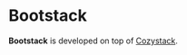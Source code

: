 # Bootstack

**Bootstack** is developed on top of [Cozystack]([https://github.com/aenix-io/cozystack]).

